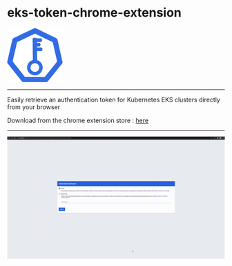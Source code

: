 # eks-token-chrome-extension

![](images/logo-128.png)

----

Easily retrieve an authentication token for Kubernetes EKS clusters directly from your browser

Download from the chrome extension store : [here](https://chrome.google.com/webstore/detail/eks-token-login/gfjmjaloockgblofndpilcafdonjhhef)

----

![](demo.gif)
